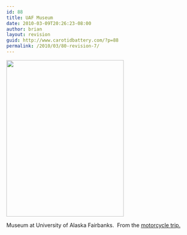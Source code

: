 ```yaml
---
id: 88
title: UAF Museum
date: 2010-03-09T20:26:23-08:00
author: brian
layout: revision
guid: http://www.carotidbattery.com/?p=88
permalink: /2010/03/80-revision-7/
---
```

[<img class="alignnone" title="UAF Museum" src="https://i2.wp.com/farm1.static.flickr.com/76/185316522_f56c3b1d84_o.jpg?resize=307%2C410" alt="" width="307" height="410" data-recalc-dims="1" />](https://i0.wp.com/farm1.static.flickr.com/76/185316522_f56c3b1d84.jpg)

Museum at University of Alaska Fairbanks.  From the <a title="MotoTrip" href="http://old.carotidbattery.com/?p=251" target="_blank">motorcycle trip.</a>